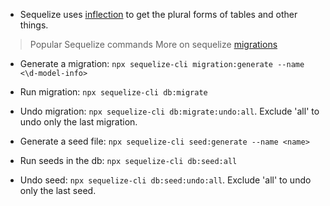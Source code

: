 * Sequelize uses [inflection](https://sequelize.org/docs/v6/core-concepts/model-basics/#table-name-inference) to get the plural forms of tables and other things.

> Popular Sequelize commands
More on sequelize [migrations](https://sequelize.org/docs/v6/other-topics/migrations/)
* Generate a migration: `npx sequelize-cli migration:generate --name <\d-model-info>`
* Run migration: `npx sequelize-cli db:migrate`
* Undo migration: `npx sequelize-cli db:migrate:undo:all`. Exclude 'all' to undo only the last migration.
* Generate a seed file: `npx sequelize-cli seed:generate --name <name>`

* Run seeds in the db: `npx sequelize-cli db:seed:all`
* Undo seed: `npx sequelize-cli db:seed:undo:all`. Exclude 'all' to undo only the last seed.
